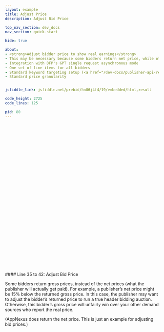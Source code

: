 ```yaml
---
layout: example
title: Adjust Price
description: Adjust Bid Price

top_nav_section: dev_docs
nav_section: quick-start

hide: true

about:
- <strong>Adjust bidder price to show real earnings</strong>
- This may be necessary because some bidders return net price, while others return gross price
- Integration with DFP's GPT single request asynchronous mode
- One set of line items for all bidders
- Standard keyword targeting setup (<a href="/dev-docs/publisher-api-reference.html#bidderSettingsDefault">reference</a>)
- Standard price granularity


jsfiddle_link: jsfiddle.net/prebid/hn06j4f4/19/embedded/html,result

code_height: 2725
code_lines: 125

pid: 80
---
```


<br>
<br>
<br>
<br>
<br>

<br><br><br><br><br><br>
<br><br><br><br><br><br>
<br><br><br><br><br><br>
<br><br><br><br>

<div markdown="1">
#### Line 35 to 42: Adjust Bid Price

Some bidders return gross prices, instead of the net prices (what the publisher will actually get paid). For example, a publisher’s net price might be 15% below the returned gross price. In this case, the publisher may want to adjust the bidder’s returned price to run a true header bidding auction. Otherwise, this bidder’s gross price will unfairly win over your other demand sources who report the real price.

(AppNexus does return the net price. This is just an example for adjusting bid prices.)


</div>
